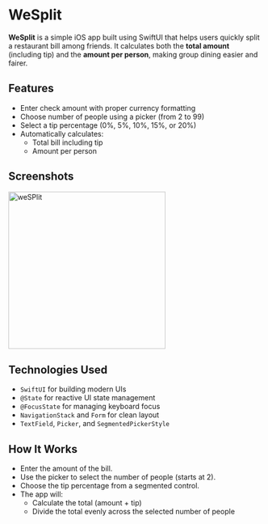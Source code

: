 # WeSplit

**WeSplit** is a simple iOS app built using SwiftUI that helps users quickly split a restaurant bill among friends. It calculates both the **total amount** (including tip) and the **amount per person**, making group dining easier and fairer.

## Features

- Enter check amount with proper currency formatting
- Choose number of people using a picker (from 2 to 99)
- Select a tip percentage (0%, 5%, 10%, 15%, or 20%)
- Automatically calculates:
  - Total bill including tip
  - Amount per person

## Screenshots

<img width="311" alt="weSPlit" src="https://github.com/user-attachments/assets/969b7881-6589-48e1-a76d-b6f61d008c0f" />


## Technologies Used

- `SwiftUI` for building modern UIs
- `@State` for reactive UI state management
- `@FocusState` for managing keyboard focus
- `NavigationStack` and `Form` for clean layout
- `TextField`, `Picker`, and `SegmentedPickerStyle`

## How It Works

- Enter the amount of the bill.
- Use the picker to select the number of people (starts at 2).
- Choose the tip percentage from a segmented control.
- The app will:
  - Calculate the total (amount + tip)
  - Divide the total evenly across the selected number of people



